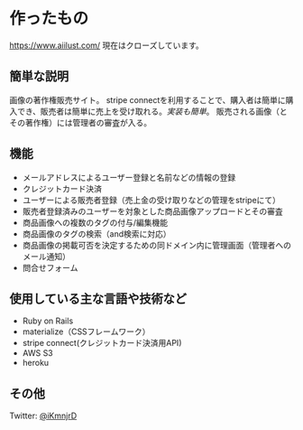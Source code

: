 # 作ったもの
https://www.aiilust.com/
現在はクローズしています。

## 簡単な説明
画像の著作権販売サイト。
stripe connectを利用することで、購入者は簡単に購入でき、販売者は簡単に売上を受け取れる。*実装も簡単*。
販売される画像（とその著作権）には管理者の審査が入る。


## 機能
- メールアドレスによるユーザー登録と名前などの情報の登録
- クレジットカード決済
- ユーザーによる販売者登録（売上金の受け取りなどの管理をstripeにて）
- 販売者登録済みのユーザーを対象とした商品画像アップロードとその審査
- 商品画像への複数のタグの付与/編集機能
- 商品画像のタグの検索（and検索に対応）
- 商品画像の掲載可否を決定するための同ドメイン内に管理画面（管理者へのメール通知）
- 問合せフォーム


## 使用している主な言語や技術など
- Ruby on Rails
- materialize（CSSフレームワーク）
- stripe connect(クレジットカード決済用API)
- AWS S3
- heroku

 
## その他
Twitter: [@iKmnjrD](https://twitter.com/iKmnrjd) 
